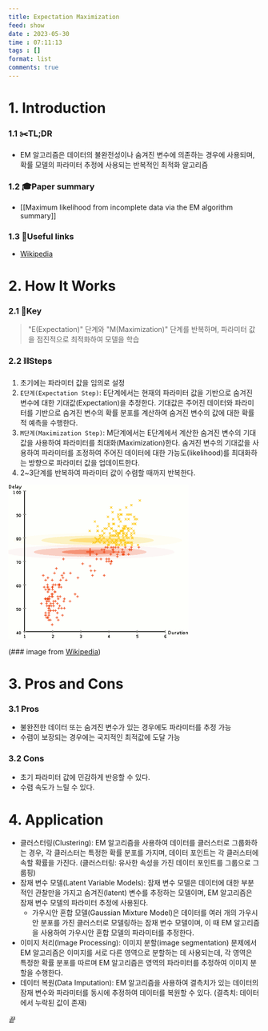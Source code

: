 ```yaml
---
title: Expectation Maximization
feed: show
date : 2023-05-30
time : 07:11:13
tags : []
format: list
comments: true
---
```


# 1. Introduction
### 1.1 ✂️TL;DR
- EM 알고리즘은 데이터의 불완전성이나 숨겨진 변수에 의존하는 경우에 사용되며, 확률 모델의 파라미터 추정에 사용되는 반복적인 최적화 알고리즘

### 1.2 🎓Paper summary
- [[Maximum likelihood from incomplete data via the EM algorithm summary]]

### 1.3 🔗Useful links
- [Wikipedia](https://en.wikipedia.org/wiki/Expectation%E2%80%93maximization_algorithm)

# 2. How It Works
### 2.1 🔑Key 

> "E(Expectation)" 단계와 "M(Maximization)" 단계를 반복하며, 파라미터 값을 점진적으로 최적화하여 모델을 학습

### 2.2 ⛓️Steps 
1. 초기에는 파라미터 값을 임의로 설정
2. `E단계(Expectation Step)`: E단계에서는 현재의 파라미터 값을 기반으로 숨겨진 변수에 대한 기대값(Expectation)을 추정한다. 기대값은 주어진 데이터와 파라미터를 기반으로 숨겨진 변수의 확률 분포를 계산하여 숨겨진 변수의 값에 대한 확률적 예측을 수행한다.
3. `M단계(Maximization Step)`: M단계에서는 E단계에서 계산한 숨겨진 변수의 기대값을 사용하여 파라미터를 최대화(Maximization)한다. 숨겨진 변수의 기대값을 사용하여 파라미터를 조정하여 주어진 데이터에 대한 가능도(likelihood)를 최대화하는 방향으로 파라미터 값을 업데이트한다.
4. 2~3단계를 반복하여 파라미터 값이 수렴할 때까지 반복한다.

![](/attachments/EM_Clustering_of_Old_Faithful_data.gif)

(\### image from [Wikipedia](https://en.wikipedia.org/wiki/Expectation%E2%80%93maximization_algorithm))

# 3. Pros and Cons
### 3.1 Pros
- 불완전한 데이터 또는 숨겨진 변수가 있는 경우에도 파라미터를 추정 가능
- 수렴이 보장되는 경우에는 국지적인 최적값에 도달 가능 

### 3.2 Cons
- 초기 파라미터 값에 민감하게 반응할 수 있다.
- 수렴 속도가 느릴 수 있다.

# 4. Application
- 클러스터링(Clustering): EM 알고리즘을 사용하여 데이터를 클러스터로 그룹화하는 경우, 각 클러스터는 특정한 확률 분포를 가지며, 데이터 포인트는 각 클러스터에 속할 확률을 가진다. (클러스터링: 유사한 속성을 가진 데이터 포인트를 그룹으로 그룹핑)
- 잠재 변수 모델(Latent Variable Models): 잠재 변수 모델은 데이터에 대한 부분적인 관찰만을 가지고 숨겨진(latent) 변수를 추정하는 모델이며, EM 알고리즘은 잠재 변수 모델의 파라미터 추정에 사용된다. 
	- 가우시안 혼합 모델(Gaussian Mixture Model)은 데이터를 여러 개의 가우시안 분포를 가진 클러스터로 모델링하는 잠재 변수 모델이며, 이 때 EM 알고리즘을 사용하여 가우시안 혼합 모델의 파라미터를 추정한다.
- 이미지 처리(Image Processing): 이미지 분할(image segmentation) 문제에서 EM 알고리즘은 이미지를 서로 다른 영역으로 분할하는 데 사용되는데, 각 영역은 특정한 확률 분포를 따르며 EM 알고리즘은 영역의 파라미터를 추정하여 이미지 분할을 수행한다.
- 데이터 복원(Data Imputation): EM 알고리즘을 사용하여 결측치가 있는 데이터의 잠재 변수와 파라미터를 동시에 추정하여 데이터를 복원할 수 있다. (결측치: 데이터에서 누락된 값이 존재)

_끝_